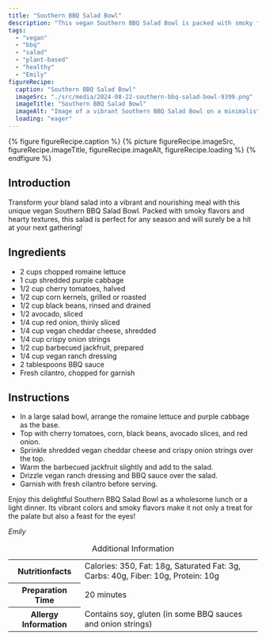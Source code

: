 ```yaml
---
title: "Southern BBQ Salad Bowl"
description: "This vegan Southern BBQ Salad Bowl is packed with smoky flavors and hearty textures, perfect for any season. It's a vibrant, nourishing meal that's both delicious and eye-catching!"
tags:
  - "vegan"
  - "bbq"
  - "salad"
  - "plant-based"
  - "healthy"
  - "Emily"
figureRecipe: 
  caption: "Southern BBQ Salad Bowl"
  imageSrc: "./src/media/2024-08-22-southern-bbq-salad-bowl-9399.png"
  imageTitle: "Southern BBQ Salad Bowl"
  imageAlt: "Image of a vibrant Southern BBQ Salad Bowl on a minimalist table, featuring layers of greens, veggies, barbecued jackfruit, and vegan toppings, with natural lighting."
  loading: "eager"
---
```


{% figure figureRecipe.caption %}
{% picture figureRecipe.imageSrc, figureRecipe.imageTitle, figureRecipe.imageAlt, figureRecipe.loading %}
{% endfigure %}

## Introduction

Transform your bland salad into a vibrant and nourishing meal with this unique vegan Southern BBQ Salad Bowl. Packed with smoky flavors and hearty textures, this salad is perfect for any season and will surely be a hit at your next gathering!

## Ingredients

- 2 cups chopped romaine lettuce
- 1 cup shredded purple cabbage
- 1/2 cup cherry tomatoes, halved
- 1/2 cup corn kernels, grilled or roasted
- 1/2 cup black beans, rinsed and drained
- 1/2 avocado, sliced
- 1/4 cup red onion, thinly sliced
- 1/4 cup vegan cheddar cheese, shredded
- 1/4 cup crispy onion strings
- 1/2 cup barbecued jackfruit, prepared
- 1/4 cup vegan ranch dressing
- 2 tablespoons BBQ sauce
- Fresh cilantro, chopped for garnish

## Instructions

- In a large salad bowl, arrange the romaine lettuce and purple cabbage as the base.
- Top with cherry tomatoes, corn, black beans, avocado slices, and red onion.
- Sprinkle shredded vegan cheddar cheese and crispy onion strings over the top.
- Warm the barbecued jackfruit slightly and add to the salad.
- Drizzle vegan ranch dressing and BBQ sauce over the salad.
- Garnish with fresh cilantro before serving.

Enjoy this delightful Southern BBQ Salad Bowl as a wholesome lunch or a light dinner. Its vibrant colors and smoky flavors make it not only a treat for the palate but also a feast for the eyes!

*Emily*

<table><caption class='sr-only'>Additional Information</caption><tr><th>Nutritionfacts</th><td>Calories: 350, Fat: 18g, Saturated Fat: 3g, Carbs: 40g, Fiber: 10g, Protein: 10g&nbsp;</td></tr><tr><th>Preparation Time</th><td>20 minutes&nbsp;</td></tr><tr><th>Allergy Information</th><td>Contains soy, gluten (in some BBQ sauces and onion strings)&nbsp;</td></tr></table>

